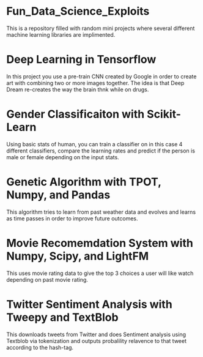 # Fun_Data_Science_Exploits
This is a repository filled with random mini projects where several different machine learning libraries are implimented. 

Deep Learning in Tensorflow
===========

In this project you use a pre-train CNN created by Google in order to create art with combining two or more images together. The idea is that Deep Dream re-creates the way the brain thnk while on drugs.

Gender Classificaiton with Scikit-Learn
===========

Using basic stats of human, you can train a classifier on in this case 4 different classifiers, compare the learning rates and predict if the person is male or female depending on the input stats.

Genetic Algorithm with TPOT, Numpy, and Pandas
===========

This algorithm tries to learn from past weather data and evolves and learns as time passes in order to improve future outcomes.

Movie Recomemdation System with Numpy, Scipy, and LightFM
===========

This uses movie rating data to give the top 3 choices a user will like watch depending on past movie rating.

Twitter Sentiment Analysis with Tweepy and TextBlob
===========

This downloads tweets from Twitter and does Sentiment analysis using Textblob via tokenization and outputs probalility relavence to that tweet according to the hash-tag.
